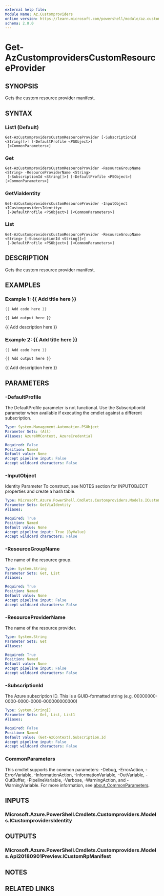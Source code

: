 ```yaml
---
external help file:
Module Name: Az.Customproviders
online version: https://learn.microsoft.com/powershell/module/az.customproviders/get-azcustomproviderscustomresourceprovider
schema: 2.0.0
---
```


# Get-AzCustomprovidersCustomResourceProvider

## SYNOPSIS
Gets the custom resource provider manifest.

## SYNTAX

### List1 (Default)
```
Get-AzCustomprovidersCustomResourceProvider [-SubscriptionId <String[]>] [-DefaultProfile <PSObject>]
 [<CommonParameters>]
```

### Get
```
Get-AzCustomprovidersCustomResourceProvider -ResourceGroupName <String> -ResourceProviderName <String>
 [-SubscriptionId <String[]>] [-DefaultProfile <PSObject>] [<CommonParameters>]
```

### GetViaIdentity
```
Get-AzCustomprovidersCustomResourceProvider -InputObject <ICustomprovidersIdentity>
 [-DefaultProfile <PSObject>] [<CommonParameters>]
```

### List
```
Get-AzCustomprovidersCustomResourceProvider -ResourceGroupName <String> [-SubscriptionId <String[]>]
 [-DefaultProfile <PSObject>] [<CommonParameters>]
```

## DESCRIPTION
Gets the custom resource provider manifest.

## EXAMPLES

### Example 1: {{ Add title here }}
```powershell
{{ Add code here }}
```

```output
{{ Add output here }}
```

{{ Add description here }}

### Example 2: {{ Add title here }}
```powershell
{{ Add code here }}
```

```output
{{ Add output here }}
```

{{ Add description here }}

## PARAMETERS

### -DefaultProfile
The DefaultProfile parameter is not functional.
Use the SubscriptionId parameter when available if executing the cmdlet against a different subscription.

```yaml
Type: System.Management.Automation.PSObject
Parameter Sets: (All)
Aliases: AzureRMContext, AzureCredential

Required: False
Position: Named
Default value: None
Accept pipeline input: False
Accept wildcard characters: False
```

### -InputObject
Identity Parameter
To construct, see NOTES section for INPUTOBJECT properties and create a hash table.

```yaml
Type: Microsoft.Azure.PowerShell.Cmdlets.Customproviders.Models.ICustomprovidersIdentity
Parameter Sets: GetViaIdentity
Aliases:

Required: True
Position: Named
Default value: None
Accept pipeline input: True (ByValue)
Accept wildcard characters: False
```

### -ResourceGroupName
The name of the resource group.

```yaml
Type: System.String
Parameter Sets: Get, List
Aliases:

Required: True
Position: Named
Default value: None
Accept pipeline input: False
Accept wildcard characters: False
```

### -ResourceProviderName
The name of the resource provider.

```yaml
Type: System.String
Parameter Sets: Get
Aliases:

Required: True
Position: Named
Default value: None
Accept pipeline input: False
Accept wildcard characters: False
```

### -SubscriptionId
The Azure subscription ID.
This is a GUID-formatted string (e.g.
00000000-0000-0000-0000-000000000000)

```yaml
Type: System.String[]
Parameter Sets: Get, List, List1
Aliases:

Required: False
Position: Named
Default value: (Get-AzContext).Subscription.Id
Accept pipeline input: False
Accept wildcard characters: False
```

### CommonParameters
This cmdlet supports the common parameters: -Debug, -ErrorAction, -ErrorVariable, -InformationAction, -InformationVariable, -OutVariable, -OutBuffer, -PipelineVariable, -Verbose, -WarningAction, and -WarningVariable. For more information, see [about_CommonParameters](http://go.microsoft.com/fwlink/?LinkID=113216).

## INPUTS

### Microsoft.Azure.PowerShell.Cmdlets.Customproviders.Models.ICustomprovidersIdentity

## OUTPUTS

### Microsoft.Azure.PowerShell.Cmdlets.Customproviders.Models.Api20180901Preview.ICustomRpManifest

## NOTES

## RELATED LINKS


